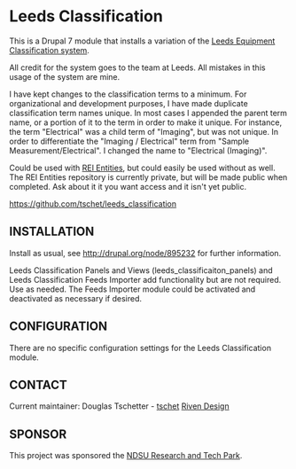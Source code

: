 # Leeds Classification #
This is a Drupal 7 module that installs a variation of the [Leeds Equipment 
Classification system](http://ris.leeds.ac.uk/info/31/research_equipment_and_infrastructure/162/equipment_classification). 

All credit for the system goes to the team at Leeds. All mistakes in this 
usage of the system are mine.

I have kept changes to the classification terms to a minimum. For organizational 
and development purposes, I have made duplicate classification term names unique. 
In most cases I appended the parent term name, or a portion of it to the term in 
order to make it unique. For instance, the term "Electrical" was a child term 
of "Imaging", but was not unique. In order to differentiate the "Imaging / 
Electrical" term from "Sample Measurement/Electrical". I changed the name to 
"Electrical (Imaging)". 

Could be used with [REI Entities](https://gitlab.com/tschet/rei_entities), 
but could easily be used without as well. The REI Entities repository is 
currently private, but will be made public when completed. Ask about it it you 
want access and it isn't yet public.

https://github.com/tschet/leeds_classification

## INSTALLATION ##
Install as usual, see http://drupal.org/node/895232 for further information.

Leeds Classification Panels and Views (leeds_classificaiton_panels) and Leeds 
Classification Feeds Importer add functionality but are not required. Use as 
needed. The Feeds Importer module could be activated and deactivated as 
necessary if desired.
 
## CONFIGURATION ##
There are no specific configuration settings for the Leeds Classification module.
 
## CONTACT ##
Current maintainer:
Douglas Tschetter - [tschet](https://www.drupal.org/u/tschet)
[Riven Design](http://rivendesign.com)

## SPONSOR ##
This project was sponsored the [NDSU Research and Tech Park](http://ndsuresearchpark.com).